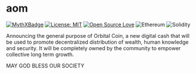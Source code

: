 # aom
[![MythXBadge](https://badgen.net/https/api.mythx.io/v1/projects/80ca84eb-bc32-44d1-8c59-ed0d89624290/badge/data?cache=300&icon=https://raw.githubusercontent.com/ConsenSys/mythx-github-badge/main/logo_white.svg)](https://docs.mythx.io/dashboard/github-badges)
[![License: MIT](https://img.shields.io/badge/License-MIT-yellow.svg)](https://opensource.org/licenses/MIT)
[![Open Source Love](https://badges.frapsoft.com/os/v1/open-source.png?v=103)](https://github.com/ellerbrock/open-source-badges/)
![Ethereum](https://img.shields.io/badge/Ethereum-3C3C3D?style=for-the-badge&logo=Ethereum&logoColor=white)
![Solidity](https://img.shields.io/badge/Solidity-%23363636.svg?style=for-the-badge&logo=solidity&logoColor=white)

Announcing the general purpose of Orbital Coin, a new digital cash that will be used to promote decentralized distribution of wealth, human knowledge and security. It will be completely owned by the community to empower collective long term growth.

MAY GOD BLESS OUR SOCIETY
